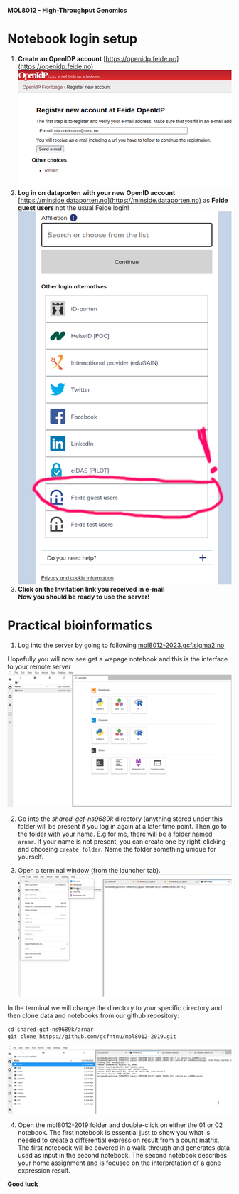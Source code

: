 **MOL8012 - High-Throughput Genomics**

# Notebook login setup
1) **Create an OpenIDP account** [https://openidp.feide.no](https://openidp.feide.no)
![alt text](screenshots/openid.png)
2) **Log in on dataporten with your new OpenID account** [https://minside.dataporten.no](https://minside.dataporten.no) as **Feide guest users** not the usual Feide login!
![alt text](screenshots/feide_guest.png)
3) **Click on the Invitation link you received in e-mail**     
**Now you should be ready to use the server!**  


# Practical bioinformatics

1. Log into the server by going to following [mol8012-2023.gcf.sigma2.no](https://mol8012-2023.gcf.sigma2.no)


Hopefully you will now see get a wepage notebook and this is the interface to your remote server
![alt text](screenshots/login.png)

2. Go into the *shared-gcf-ns9689k* directory (anything stored under this folder will be present if you log in again at a later time point. Then go to the folder with your name. E.g for me, there will be a folder named `arnar`. If your name is not present, you can create one by right-clicking and choosing `create folder`. Name the folder something unique for yourself.

3. Open a terminal window (from the launcher tab).
![alt text](screenshots/terminal.png)

In the terminal we will change the directory to your specific directory and then clone data and notebooks from our github repository:

```
cd shared-gcf-ns9689k/arnar
git clone https://github.com/gcfntnu/mol8012-2019.git
```

![alt text](screenshots/git_clone.png)


4. Open the mol8012-2019 folder and double-click on either the 01 or 02 notebook. The first notebook is essential just to show you what is needed to create a differential expression result from a count matrix. The first notebook will be covered in a walk-through and generates data used as input in the second notebook. The second notebook describes your home assignment and is focused on the interpretation of a gene expression result.

**Good luck**
